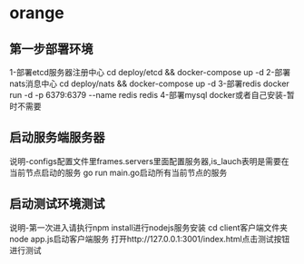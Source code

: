 # orange

## 第一步部署环境

1-部署etcd服务器注册中心
cd deploy/etcd && docker-compose up -d
2-部署nats消息中心
cd deploy/nats && docker-compose up -d
3-部署redis
docker run -d -p 6379:6379 --name redis redis
4-部署mysql
docker或者自己安装-暂时不需要

## 启动服务端服务器
说明-configs配置文件里frames.servers里面配置服务器,is_lauch表明是需要在当前节点启动的服务
go run main.go启动所有当前节点的服务

## 启动测试环境测试
说明-第一次进入请执行npm install进行nodejs服务安装
cd client客户端文件夹
node app.js启动客户端服务
打开http://127.0.0.1:3001/index.html点击测试按钮进行测试